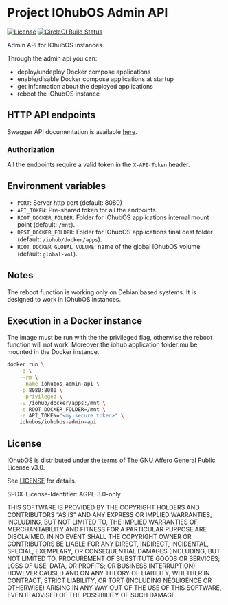 # Project IOhubOS Admin API

[![License](https://img.shields.io/github/license/iohubos/iohubos-admin-api.svg)](LICENSE)
[![CircleCI Build Status](https://circleci.com/gh/iohubos/iohubos-admin-api/tree/master.svg?style=shield)](https://circleci.com/gh/iohubos/iohubos-admin-api/tree/master)

Admin API for IOhubOS instances.

Through the admin api you can:

* deploy/undeploy Docker compose applications
* enable/disable Docker compose applications at startup
* get information about the deployed applications
* reboot the IOhubOS instance

## HTTP API endpoints

Swagger API documentation is available [here](https://app.swaggerhub.com/apis-docs/iohubos/iohubos-admin-api/1.0.0).

### Authorization

All the endpoints require a valid token in the `X-API-Token` header.

## Environment variables

* `PORT`: Server http port (default: 8080)
* `API_TOKEN`: Pre-shared token for all the endpoints.
* `ROOT_DOCKER_FOLDER`: Folder for IOhubOS applications internal mount point (default: `/mnt`).
* `DEST_DOCKER_FOLDER`: Folder for IOhubOS applications final dest folder (default: `/iohub/docker/apps`).
* `ROOT_DOCKER_GLOBAL_VOLUME`: name of the global IOhubOS volume (default: `global-vol`).

## Notes

The reboot function is working only on Debian based systems. It is designed to work in IOhubOS instances.

## Execution in a Docker instance

The image must be run with the the privileged flag, otherwise the reboot function will not work.
Moreover the iohub application folder mu be mounted in the Docker instance.

```bash
docker run \
    -d \
    --rm \
    --name iohubos-admin-api \
    -p 8080:8080 \
    --privileged \
    -v /iohub/docker/apps:/mnt \
    -e ROOT_DOCKER_FOLDER=/mnt \
    -e API_TOKEN="<my secure token>" \
    iohubos/iohubos-admin-api
```

## License

IOhubOS is distributed under the terms of The GNU Affero General Public License v3.0.

See [LICENSE](LICENSE) for details.

SPDX-License-Identifier: AGPL-3.0-only

THIS SOFTWARE IS PROVIDED BY THE COPYRIGHT HOLDERS AND CONTRIBUTORS “AS IS”
AND ANY EXPRESS OR IMPLIED WARRANTIES, INCLUDING, BUT NOT LIMITED TO,
THE IMPLIED WARRANTIES OF MERCHANTABILITY AND FITNESS FOR A PARTICULAR PURPOSE ARE DISCLAIMED.
IN NO EVENT SHALL THE COPYRIGHT OWNER OR CONTRIBUTORS BE LIABLE FOR ANY
DIRECT, INDIRECT, INCIDENTAL, SPECIAL, EXEMPLARY, OR CONSEQUENTIAL DAMAGES
(INCLUDING, BUT NOT LIMITED TO, PROCUREMENT OF SUBSTITUTE GOODS OR SERVICES; LOSS OF USE, DATA, OR PROFITS;
OR BUSINESS INTERRUPTION) HOWEVER CAUSED AND ON ANY THEORY OF LIABILITY, WHETHER IN CONTRACT,
STRICT LIABILITY, OR TORT (INCLUDING NEGLIGENCE OR OTHERWISE) ARISING IN ANY WAY
OUT OF THE USE OF THIS SOFTWARE, EVEN IF ADVISED OF THE POSSIBILITY OF SUCH DAMAGE.
